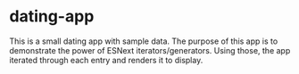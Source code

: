 # dating-app

This is a small dating app with sample data. The purpose of this app is to demonstrate the power of ESNext iterators/generators. Using those, the app iterated through each entry and renders it to display.
